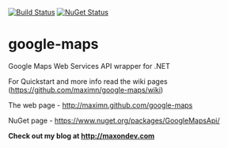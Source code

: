 [![Build Status](https://travis-ci.org/maximn/google-maps.svg?branch=master)](https://travis-ci.org/maximn/google-maps)
[![NuGet Status](https://img.shields.io/nuget/v/GoogleMapsApi.svg)](https://www.nuget.org/packages/GoogleMapsApi/)

google-maps
===========

Google Maps Web Services API wrapper for .NET

For Quickstart and more info read the wiki pages (https://github.com/maximn/google-maps/wiki)

The web page - http://maximn.github.com/google-maps

NuGet page - https://www.nuget.org/packages/GoogleMapsApi/


**Check out my blog at http://maxondev.com**
